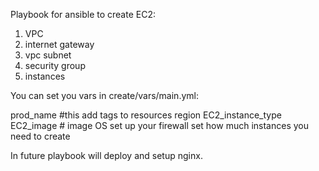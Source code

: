Playbook for ansible to create EC2:

1. VPC
2. internet gateway
3. vpc subnet
4. security group
5. instances

You can set you vars in create/vars/main.yml:

prod_name #this add tags to resources
region
EC2_instance_type
EC2_image # image OS
set up your firewall
set how much instances you need to create

In future playbook will deploy and setup nginx.
